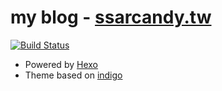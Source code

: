 # my blog - [ssarcandy.tw](https://ssarcandy.tw/)

[![Build Status](https://travis-ci.org/SSARCandy/ssarcandy.github.io.svg?branch=develop)](https://travis-ci.org/SSARCandy/ssarcandy.github.io)

- Powered by [Hexo](https://hexo.io/)
- Theme based on [indigo](https://github.com/yscoder/hexo-theme-indigo)
